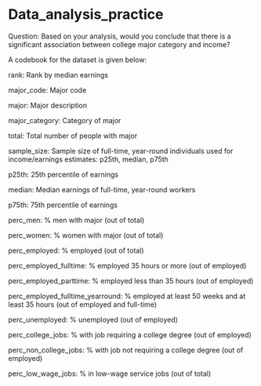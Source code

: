 # Data_analysis_practice

Question: Based on your analysis, would you conclude that there is a significant association between college major category and income?

A codebook for the dataset is given below:

rank: Rank by median earnings

major_code: Major code

major: Major description

major_category: Category of major

total: Total number of people with major

sample_size: Sample size of full-time, year-round individuals used for income/earnings estimates: p25th, median, p75th

p25th: 25th percentile of earnings

median: Median earnings of full-time, year-round workers

p75th: 75th percentile of earnings

perc_men: % men with major (out of total)

perc_women: % women with major (out of total)

perc_employed: % employed (out of total)

perc_employed_fulltime: % employed 35 hours or more (out of employed)

perc_employed_parttime: % employed less than 35 hours (out of employed)

perc_employed_fulltime_yearround: % employed at least 50 weeks and at least 35 hours (out of employed and full-time)

perc_unemployed: % unemployed (out of employed)

perc_college_jobs: % with job requiring a college degree (out of employed)

perc_non_college_jobs: % with job not requiring a college degree (out of employed)

perc_low_wage_jobs: % in low-wage service jobs (out of total)

